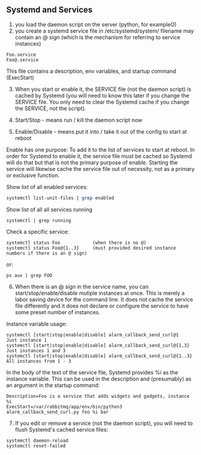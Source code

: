 ## Systemd and Services

1. you load the daemon script on the server (python, for exampleO)
2. you create a systemd service file in   /etc/systemd/system/
   filename may contain an @ sign (which is the mechanism for referring to service instances)
        
```
Foo.service 
Foo@.service
```
This file contains a description, env variables, and startup command (ExecStart)

3.  When you start or enable it,  the SERVICE file (not the daemon script) is cached by Systemd (you will need to know this later if you change the SERVICE file. You only need to clear the Systemd cache if you change the SERVICE, not the script).

4.  Start/Stop - means run / kill the daemon script now

5.  Enable/Disable - means put it into / take it out of the config to start at reboot

Enable has one purpose:  To add it to the list of services to start at reboot.
In order for Systemd to enable it, the service file must be cached so Systemd will do that but that is not the primary purpose of enable.  Starting the service will likewise cache the service file out of necessity, not as a primary or exclusive function.

Show list of all enabled services:
```sh
systemctl list-unit-files | grep enabled
````
Show list of all all services running
```shell
systemctl | grep running
```
Check a specific service:
```
systemctl status Foo            (when there is no @)
systemctl status Foo@{1..3}     (must provided desired instance numbers if there is an @ sign)
```
or:
```
ps aux | grep FOO
```

6.  When there is an @ sign in the service name,  you can   start/stop/enable/disable   mutiple instances at once.
This is merely a labor saving device for the command line.  It does not cache the service file differently and it does not declare or configure the service to have some preset number of instances.

Instance variable usage:
        
```
systemctl [start|stop|enable|disable] alarm_callback_send_curl@1           Just instance 1
systemctl [start|stop|enable|disable] alarm_callback_send_curl@{1,3}       Just instances 1 and 3
systemctl [start|stop|enable|disable] alarm_callback_send_curl@{1..3}      All instances from 1 - 3
```

In the body of the text of the service file, Systemd provides %i as the instance variable.  This can be used in the description and (presumably) as an argument in the startup command:

```
Description=Foo is a service that adds widgets and gadgets, instance %i
ExecStart=/var/rabbitmq/app/env/bin/python3 alarm_callback_send_curl.py foo %i bar
```

7.  If you edit or remove a service (not the daemon script),  you will need to flush Systemd's cached service files: 

```
systemctl daemon-reload
systemctl reset-failed
```
